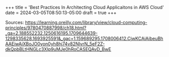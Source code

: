 +++
title = 'Best Practices In Architecting Cloud Applicaitons in AWS Cloud'
date = 2024-03-05T08:50:13-05:00
draft = true
+++

Sources:
https://learning.oreilly.com/library/view/cloud-computing-principles/9780470887998/ch18.html?_ga=2.188552232.1250616195.1709644639-1298335628.1693925591&_gac=1.159689295.1708006412.CjwKCAiAibeuBhAAEiwAiXBoJO0yon0yh8hj74v82NIvrN_5eF2Z-dkQpbBLtHNGLc3XIp9uMJe0hRoCASEQAvD_BwE


